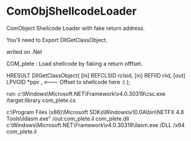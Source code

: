 # ComObjShellcodeLoader
ComObject Shellcode Loader with fake return address.

You'll need to Export DllGetClassObject.

writed on .Net


COM_plete : Load shellcode by faking a return offfset.

HRESULT DllGetClassObject(
  [in]  REFCLSID rclsid,
  [in]  REFIID   riid,
  [out] LPVOID   *ppv , <--- Offset to shellcode here :)
);



run:
c:\Windows\Microsoft.NET\Framework\v4.0.30319\csc.exe /target:library com_plete.cs

c:\Program Files (x86)\Microsoft SDKs\Windows\v10.0A\bin\NETFX 4.8 Tools\ildasm.exe" /out:com_plete.il com_plete.dll c:\Windows\Microsoft.NET\Framework\v4.0.30319\ilasm.exe /DLL /x64 com_plete.il
